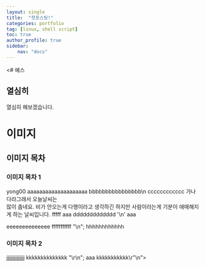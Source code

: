 ```yaml
---
layout: single
title:  "첫포스팅!"
categories: portfolio
tag: [linux, shell script]
toc: true
author_profile: true
sidebar:
    nav: "docs"
---
```


<# 예스
## 열심히 
열심히 해보겠습니다.



# 이미지
## 이미지 목차
### 이미지 목차 1

yong00
aaaaaaaaaaaaaaaaaaaa 
bbbbbbbbbbbbbbbb\n
cccccccccccc
가나다라그래서 오늘날씨는   
많이 춥네요. 비가 안오는게 다행이라고 
생각하긴 하지만 
사람이라는게 기분이 애매해지게 하는 날씨입니다.
fffff
aaa
ddddddddddddd '\n' aaa

eeeeeeeeeeeeee
fffffffffff "\n";
hhhhhhhhhhhh
### 이미지 목차 2
jjjjjjjjjjjjjj
kkkkkkkkkkkkkk "\r\n"; aaa
kkkkkkkkkkk\r"\n">
